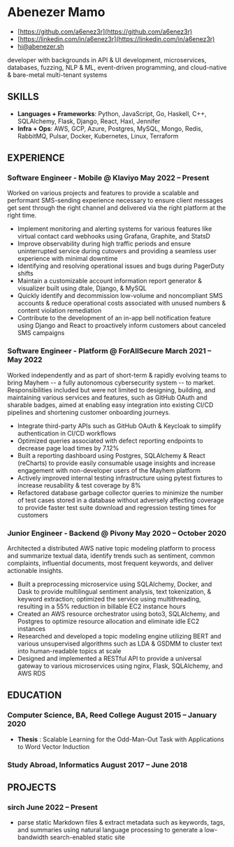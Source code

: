 <!-- The (first) h1 will be used as the <title> of the HTML page -->
# Abenezer Mamo

<!-- The unordered list immediately after the h1 will be formatted on a single
line. It is intended to be used for contact details -->
- [https://github.com/a6enez3r](https://github.com/a6enez3r)
- [https://linkedin.com/in/a6enez3r](https://linkedin.com/in/a6enez3r)
- [hi@abenezer.sh](mailto:hi@abenezer.sh)

<!-- The paragraph after the h1 and ul and before the first h2 is optional. It
is intended to be used for a short summary. -->
developer with backgrounds in API & UI development, microservices, databases, fuzzing, NLP & ML, event-driven programming, and cloud-native & bare-metal multi-tenant systems

## SKILLS

- **Languages + Frameworks**: Python, JavaScript, Go, Haskell, C++, SQLAlchemy, Flask, Django, React, Haxl, Jennifer
- **Infra + Ops**: AWS, GCP, Azure, Postgres, MySQL, Mongo, Redis, RabbitMQ, Pulsar, Docker, Kubernetes, Linux, Terraform

## EXPERIENCE

<!-- You have to wrap the "left" and "right" half of these headings in spans by
hand -->
### <span>Software Engineer - Mobile @ Klaviyo </span> <span>May 2022 – Present</span>

Worked on various projects and features to provide a scalable and performant SMS-sending experience necessary to ensure client messages get sent through the right channel and delivered via the right platform at the right time.

- Implement monitoring and alerting systems for various features like virtual contact card webhooks using Grafana, Graphite, and StatsD
- Improve observability during high traffic periods and ensure uninterrupted service during cutovers and providing a seamless user experience with minimal downtime
- Identifying and resolving operational issues and bugs during PagerDuty shifts
- Maintain a customizable account information report generator & visualizer built using dtale, Django, & MySQL
- Quickly identify and decommission low-volume and noncompliant SMS accounts & reduce operational costs associated with unused numbers & content violation remediation
- Contribute to the development of an in-app bell notification feature using Django and React to proactively inform customers about canceled SMS campaigns

### <span>Software Engineer - Platform @ ForAllSecure </span> <span>March 2021 – May 2022</span>

Worked independently and as part of short-term & rapidly evolving teams to bring Mayhem -- a fully autonomous cybersecurity system -- to market. Responsibilities included but were not limited to designing, building, and maintaining various services and features, such as GitHub OAuth and sharable badges, aimed at enabling easy integration into existing CI/CD pipelines and shortening customer onboarding journeys.

- Integrate third-party APIs such as GitHub OAuth & Keycloak to simplify authentication in CI/CD workflows
- Optimized queries associated with defect reporting endpoints to decrease page load times by 7.12%
- Built a reporting dashboard using Postgres, SQLAlchemy & React (reCharts) to provide easily consumable usage insights and increase engagement with non-developer users of the Mayhem platform
- Actively improved internal testing infrastructure using pytest fixtures to increase reusability & test coverage by 8%
- Refactored database garbage collector queries to minimize the number of test cases stored in a database without adversely affecting coverage to provide faster test suite download and regression testing times for customers

### <span>Junior Engineer - Backend @ Pivony </span> <span>May 2020 – October 2020</span>

Architected a distributed AWS native topic modeling platform to process and summarize textual data, identify trends such as sentiment, common complaints, influential documents, most frequent keywords, and deliver actionable insights.

- Built a preprocessing microservice using SQLAlchemy, Docker, and Dask to provide multilingual sentiment analysis, text tokenization, & keyword extraction; optimized the service using multithreading, resulting in a 55% reduction in billable EC2 instance hours
- Created an AWS resource orchestrator using boto3, SQLAlchemy, and Postgres to optimize resource allocation and eliminate idle EC2 instances
- Researched and developed a topic modeling engine utilizing BERT and various unsupervised algorithms such as LDA & GSDMM to cluster text into human-readable topics at scale
- Designed and implemented a RESTful API to provide a universal gateway to various microservices using nginx, Flask, SQLAlchemy, and AWS RDS

## EDUCATION

### <span>Computer Science, BA, Reed College</span> <span>August 2015 – January 2020</span>

- **Thesis** : Scalable Learning for the Odd-Man-Out Task with Applications to Word Vector Induction

### <span>Study Abroad, Informatics</span> <span>August 2017 – June 2018</span>

## PROJECTS

### <span>sirch</span> <span>June 2022 – Present</span>

- parse static Markdown files & extract metadata such as keywords, tags, and summaries using natural language processing to generate a low-bandwidth search-enabled static site